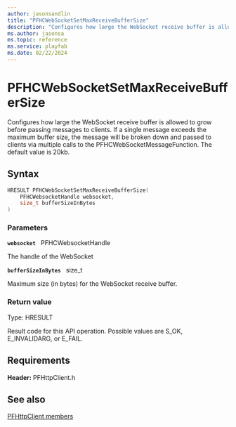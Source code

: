 ```yaml
---
author: jasonsandlin
title: "PFHCWebSocketSetMaxReceiveBufferSize"
description: "Configures how large the WebSocket receive buffer is allowed to grow before passing messages to clients. If a single message exceeds the maximum buffer size, the message will be broken down and passed to clients via multiple calls to the PFHCWebSocketMessageFunction. The default value is 20kb."
ms.author: jasonsa
ms.topic: reference
ms.service: playfab
ms.date: 02/22/2024
---
```


# PFHCWebSocketSetMaxReceiveBufferSize  

Configures how large the WebSocket receive buffer is allowed to grow before passing messages to clients. If a single message exceeds the maximum buffer size, the message will be broken down and passed to clients via multiple calls to the PFHCWebSocketMessageFunction. The default value is 20kb.  

## Syntax  
  
```cpp
HRESULT PFHCWebSocketSetMaxReceiveBufferSize(  
    PFHCWebsocketHandle websocket,  
    size_t bufferSizeInBytes  
)  
```  
  
### Parameters  
  
**`websocket`** &nbsp; PFHCWebsocketHandle  
  
The handle of the WebSocket  
  
**`bufferSizeInBytes`** &nbsp; size_t  
  
Maximum size (in bytes) for the WebSocket receive buffer.  
  
  
### Return value
Type: HRESULT
  
Result code for this API operation. Possible values are S_OK, E_INVALIDARG, or E_FAIL.
  
  
## Requirements  
  
**Header:** PFHttpClient.h
  
## See also  
[PFHttpClient members](../pfhttpclient_members.md)  

  
  
